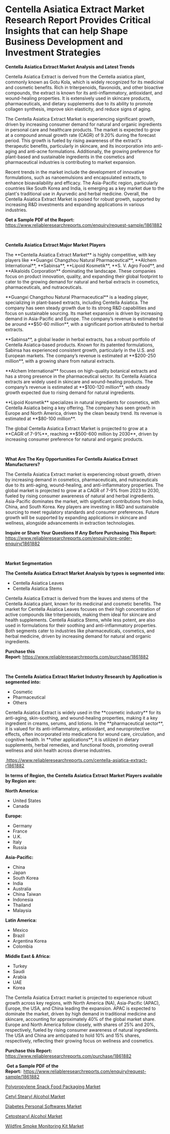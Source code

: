 <p><h1>Centella Asiatica Extract Market Research Report Provides Critical Insights that can help Shape Business Development and Investment Strategies</h1></p><p><strong>Centella Asiatica Extract Market Analysis and Latest Trends</strong></p>
<p><p>Centella Asiatica Extract is derived from the Centella asiatica plant, commonly known as Gotu Kola, which is widely recognized for its medicinal and cosmetic benefits. Rich in triterpenoids, flavonoids, and other bioactive compounds, the extract is known for its anti-inflammatory, antioxidant, and wound-healing properties. It is extensively used in skincare products, pharmaceuticals, and dietary supplements due to its ability to promote collagen synthesis, improve skin elasticity, and reduce signs of aging.</p><p>The Centella Asiatica Extract Market is experiencing significant growth, driven by increasing consumer demand for natural and organic ingredients in personal care and healthcare products. The market is expected to grow at a compound annual growth rate (CAGR) of 9.20% during the forecast period. This growth is fueled by rising awareness of the extract's therapeutic benefits, particularly in skincare, and its incorporation into anti-aging and anti-acne formulations. Additionally, the growing preference for plant-based and sustainable ingredients in the cosmetics and pharmaceutical industries is contributing to market expansion.</p><p>Recent trends in the market include the development of innovative formulations, such as nanoemulsions and encapsulated extracts, to enhance bioavailability and efficacy. The Asia-Pacific region, particularly countries like South Korea and India, is emerging as a key market due to the plant's traditional use in Ayurvedic and herbal medicine. Overall, the Centella Asiatica Extract Market is poised for robust growth, supported by increasing R&D investments and expanding applications in various industries.</p></p>
<p><strong>Get a Sample PDF of the Report:&nbsp;</strong> <a href="https://www.reliableresearchreports.com/enquiry/request-sample/1861882?utm_campaign=24&utm_medium=2&utm_source=Github&utm_content=ia&utm_term=24012025&utm_id=centella-asiatica-extract">https://www.reliableresearchreports.com/enquiry/request-sample/1861882</a></p>
<p>&nbsp;</p>
<p><strong>Centella Asiatica Extract Major Market Players</strong></p>
<p><p>The **Centella Asiatica Extract Market** is highly competitive, with key players like **Guangxi Changzhou Natural Pharmaceutical**, **Alchem International**, **Sabinsa**, **Lipoid Kosmetik**, **S. V. Agro Food**, and **Alkaloids Corporation** dominating the landscape. These companies focus on product innovation, quality, and expanding their global footprint to cater to the growing demand for natural and herbal extracts in cosmetics, pharmaceuticals, and nutraceuticals.</p><p>**Guangxi Changzhou Natural Pharmaceutical** is a leading player, specializing in plant-based extracts, including Centella Asiatica. The company has seen steady growth due to its strong R&D capabilities and focus on sustainable sourcing. Its market expansion is driven by increasing demand in Asia-Pacific and Europe. The company’s revenue is estimated to be around **$50-60 million**, with a significant portion attributed to herbal extracts.</p><p>**Sabinsa**, a global leader in herbal extracts, has a robust portfolio of Centella Asiatica-based products. Known for its patented formulations, Sabinsa has experienced consistent growth, particularly in the U.S. and European markets. The company’s revenue is estimated at **$200-250 million**, with a growing share from natural extracts.</p><p>**Alchem International** focuses on high-quality botanical extracts and has a strong presence in the pharmaceutical sector. Its Centella Asiatica extracts are widely used in skincare and wound-healing products. The company’s revenue is estimated at **$100-120 million**, with steady growth expected due to rising demand for natural ingredients.</p><p>**Lipoid Kosmetik** specializes in natural ingredients for cosmetics, with Centella Asiatica being a key offering. The company has seen growth in Europe and North America, driven by the clean beauty trend. Its revenue is estimated at **$80-100 million**.</p><p>The global Centella Asiatica Extract Market is projected to grow at a **CAGR of 7-9%**, reaching **$500-600 million by 2030**, driven by increasing consumer preference for natural and organic products.</p></p>
<p>&nbsp;</p>
<p><strong>What Are The Key Opportunities For Centella Asiatica Extract Manufacturers?</strong></p>
<p><p>The Centella Asiatica Extract market is experiencing robust growth, driven by increasing demand in cosmetics, pharmaceuticals, and nutraceuticals due to its anti-aging, wound-healing, and anti-inflammatory properties. The global market is projected to grow at a CAGR of 7-9% from 2023 to 2030, fueled by rising consumer awareness of natural and herbal ingredients. Asia-Pacific dominates the market, with significant contributions from India, China, and South Korea. Key players are investing in R&D and sustainable sourcing to meet regulatory standards and consumer preferences. Future growth will be supported by expanding applications in skincare and wellness, alongside advancements in extraction technologies.</p></p>
<p><strong>Inquire or Share Your Questions If Any Before Purchasing This Report:</strong> <a href="https://www.reliableresearchreports.com/enquiry/pre-order-enquiry/1861882?utm_campaign=24&utm_medium=2&utm_source=Github&utm_content=ia&utm_term=24012025&utm_id=centella-asiatica-extract">https://www.reliableresearchreports.com/enquiry/pre-order-enquiry/1861882</a></p>
<p>&nbsp;</p>
<p><strong>Market Segmentation</strong></p>
<p><strong>The Centella Asiatica Extract Market Analysis by types is segmented into:</strong></p>
<p><ul><li>Centella Asiatica Leaves</li><li>Centella Asiatica Stems</li></ul></p>
<p><p>Centella Asiatica Extract is derived from the leaves and stems of the Centella Asiatica plant, known for its medicinal and cosmetic benefits. The market for Centella Asiatica Leaves focuses on their high concentration of active compounds like triterpenoids, making them ideal for skincare and health supplements. Centella Asiatica Stems, while less potent, are also used in formulations for their soothing and anti-inflammatory properties. Both segments cater to industries like pharmaceuticals, cosmetics, and herbal medicine, driven by increasing demand for natural and organic ingredients.</p></p>
<p><strong>Purchase this Report:&nbsp;</strong><a href="https://www.reliableresearchreports.com/purchase/1861882?utm_campaign=24&utm_medium=2&utm_source=Github&utm_content=ia&utm_term=24012025&utm_id=centella-asiatica-extract">https://www.reliableresearchreports.com/purchase/1861882</a></p>
<p>&nbsp;</p>
<p><strong>The Centella Asiatica Extract Market Industry Research by Application is segmented into:</strong></p>
<p><ul><li>Cosmetic</li><li>Pharmaceutical</li><li>Others</li></ul></p>
<p><p>Centella Asiatica Extract is widely used in the **cosmetic industry** for its anti-aging, skin-soothing, and wound-healing properties, making it a key ingredient in creams, serums, and lotions. In the **pharmaceutical sector**, it is valued for its anti-inflammatory, antioxidant, and neuroprotective effects, often incorporated into medications for wound care, circulation, and cognitive health. In **other applications**, it is utilized in dietary supplements, herbal remedies, and functional foods, promoting overall wellness and skin health across diverse industries.</p></p>
<p><a href="https://www.reliableresearchreports.com/centella-asiatica-extract-r1861882?utm_campaign=24&utm_medium=2&utm_source=Github&utm_content=ia&utm_term=24012025&utm_id=centella-asiatica-extract">&nbsp;https://www.reliableresearchreports.com/centella-asiatica-extract-r1861882</a></p>
<p><strong>In terms of Region, the Centella Asiatica Extract Market Players available by Region are:</strong></p>
<p>
    <p> <strong> North America: </strong>
        <ul>
            <li>United States</li>
            <li>Canada</li>
        </ul>
        </p> 
    <p> <strong> Europe: </strong>
        <ul>
            <li>Germany</li>
            <li>France</li>
            <li>U.K.</li>
            <li>Italy</li>
            <li>Russia</li>
        </ul>
        </p> 
    <p> <strong> Asia-Pacific: </strong>
        <ul>
            <li>China</li>
            <li>Japan</li>
            <li>South Korea</li>
            <li>India</li>
            <li>Australia</li>
            <li>China Taiwan</li>
            <li>Indonesia</li>
            <li>Thailand</li>
            <li>Malaysia</li>
        </ul>
        </p> 
    <p> <strong> Latin America: </strong>
        <ul>
            <li>Mexico</li>
            <li>Brazil</li>
            <li>Argentina Korea</li>
            <li>Colombia</li>
        </ul>
        </p> 
    <p> <strong> Middle East & Africa: </strong>
        <ul>
            <li>Turkey</li>
            <li>Saudi</li>
            <li>Arabia</li>
            <li>UAE</li>
            <li>Korea</li>
        </ul>
    </p>
    </p>
<p><p>The Centella Asiatica Extract market is projected to experience robust growth across key regions, with North America (NA), Asia-Pacific (APAC), Europe, the USA, and China leading the expansion. APAC is expected to dominate the market, driven by high demand in traditional medicine and skincare, accounting for approximately 40% of the global market share. Europe and North America follow closely, with shares of 25% and 20%, respectively, fueled by rising consumer awareness of natural ingredients. The USA and China are anticipated to hold 10% and 15% shares, respectively, reflecting their growing focus on wellness and cosmetics.</p></p>
<p><strong>Purchase this Report: </strong><a href="https://www.reliableresearchreports.com/purchase/1861882?utm_campaign=24&utm_medium=2&utm_source=Github&utm_content=ia&utm_term=24012025&utm_id=centella-asiatica-extract">https://www.reliableresearchreports.com/purchase/1861882</a></p>
<p>&nbsp;<strong>Get a Sample PDF of the Report:&nbsp;&nbsp;</strong><a href="https://www.reliableresearchreports.com/enquiry/request-sample/1861882?utm_campaign=24&utm_medium=2&utm_source=Github&utm_content=ia&utm_term=24012025&utm_id=centella-asiatica-extract">https://www.reliableresearchreports.com/enquiry/request-sample/1861882</a></p>
<p><strong></strong></p>
<p><p><a href="https://www.linkedin.com/pulse/future-growth-polypropylene-snack-food-packaging-market-ljbye?utm_campaign=24&utm_medium=2&utm_source=Github&utm_content=ia&utm_term=24012025&utm_id=centella-asiatica-extract">Polypropylene Snack Food Packaging Market</a></p><p><a href="https://github.com/jerhoskinson197676/Market-Research-Report-List-1/blob/main/cetyl-stearyl-alcohol-market.md?utm_campaign=24&utm_medium=2&utm_source=Github&utm_content=ia&utm_term=24012025&utm_id=centella-asiatica-extract">Cetyl Stearyl Alcohol Market</a></p><p><a href="https://www.linkedin.com/pulse/providing-view-both-historical-trends-future-projections-fh6se?utm_campaign=24&utm_medium=2&utm_source=Github&utm_content=ia&utm_term=24012025&utm_id=centella-asiatica-extract">Diabetes Personal Softwares Market</a></p><p><a href="https://github.com/norbeludie83/Market-Research-Report-List-1/blob/main/cetostearyl-alcohol-market.md?utm_campaign=24&utm_medium=2&utm_source=Github&utm_content=ia&utm_term=24012025&utm_id=centella-asiatica-extract">Cetostearyl Alcohol Market</a></p><p><a href="https://www.linkedin.com/pulse/technological-insights-growth-trends-wildfire-smoke-monitoring-0bolf?utm_campaign=24&utm_medium=2&utm_source=Github&utm_content=ia&utm_term=24012025&utm_id=centella-asiatica-extract">Wildfire Smoke Monitoring Kit Market</a></p></p>